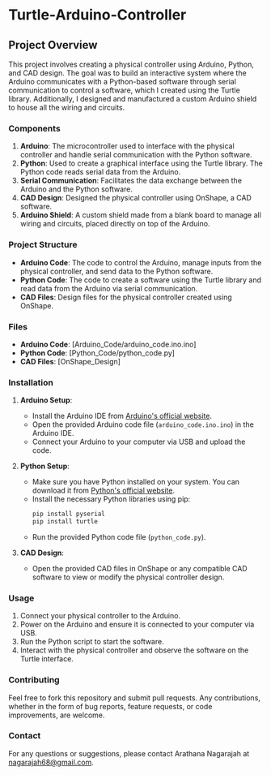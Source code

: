 # Turtle-Arduino-Controller

## Project Overview

This project involves creating a physical controller using Arduino, Python, and CAD design. The goal was to build an interactive system where the Arduino communicates with a Python-based software through serial communication to control  a software, which I created using the Turtle library. Additionally, I designed and manufactured a custom Arduino shield to house all the wiring and circuits.

### Components

1. **Arduino**: The microcontroller used to interface with the physical controller and handle serial communication with the Python software.
2. **Python**: Used to create a graphical interface using the Turtle library. The Python code reads serial data from the Arduino.
3. **Serial Communication**: Facilitates the data exchange between the Arduino and the Python software.
4. **CAD Design**: Designed the physical controller using OnShape, a CAD software.
5. **Arduino Shield**: A custom shield made from a blank board to manage all wiring and circuits, placed directly on top of the Arduino.

### Project Structure

- **Arduino Code**: The code to control the Arduino, manage inputs from the physical controller, and send data to the Python software.
- **Python Code**: The code to create a software using the Turtle library and read data from the Arduino via serial communication.
- **CAD Files**: Design files for the physical controller created using OnShape.

### Files

- **Arduino Code**: [Arduino_Code/arduino_code.ino.ino]
- **Python Code**: [Python_Code/python_code.py]
- **CAD Files**: [OnShape_Design]

### Installation

1. **Arduino Setup**:
    - Install the Arduino IDE from [Arduino's official website](https://www.arduino.cc/en/software).
    - Open the provided Arduino code file (`arduino_code.ino.ino`) in the Arduino IDE.
    - Connect your Arduino to your computer via USB and upload the code.

2. **Python Setup**:
    - Make sure you have Python installed on your system. You can download it from [Python's official website](https://www.python.org/downloads/).
    - Install the necessary Python libraries using pip:
      ```bash
      pip install pyserial
      pip install turtle
      ```
    - Run the provided Python code file (`python_code.py`).

3. **CAD Design**:
    - Open the provided CAD files in OnShape or any compatible CAD software to view or modify the physical controller design.

### Usage

1. Connect your physical controller to the Arduino.
2. Power on the Arduino and ensure it is connected to your computer via USB.
3. Run the Python script to start the software.
4. Interact with the physical controller and observe the software on the Turtle interface.

### Contributing

Feel free to fork this repository and submit pull requests. Any contributions, whether in the form of bug reports, feature requests, or code improvements, are welcome.


### Contact

For any questions or suggestions, please contact Arathana Nagarajah at nagarajah68@gmail.com.
